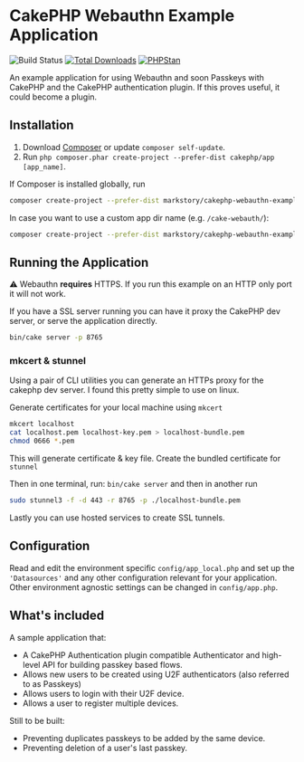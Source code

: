 # CakePHP Webauthn Example Application

![Build Status](https://github.com/cakephp/app/actions/workflows/ci.yml/badge.svg?branch=master)
[![Total Downloads](https://img.shields.io/packagist/dt/cakephp/app.svg?style=flat-square)](https://packagist.org/packages/cakephp/app)
[![PHPStan](https://img.shields.io/badge/PHPStan-level%207-brightgreen.svg?style=flat-square)](https://github.com/phpstan/phpstan)

An example application for using Webauthn and soon Passkeys with CakePHP 
and the CakePHP authentication plugin. If this proves useful, it could become
a plugin.

## Installation

1. Download [Composer](https://getcomposer.org/doc/00-intro.md) or update `composer self-update`.
2. Run `php composer.phar create-project --prefer-dist cakephp/app [app_name]`.

If Composer is installed globally, run

```bash
composer create-project --prefer-dist markstory/cakephp-webauthn-example
```

In case you want to use a custom app dir name (e.g. `/cake-webauth/`):

```bash
composer create-project --prefer-dist markstory/cakephp-webauthn-example cake-webauth
```

## Running the Application

:warning: Webauthn **requires** HTTPS. If you run this example on an HTTP only port it will not work.

If you have a SSL server running you can have it proxy the CakePHP dev server, 
or serve the application directly.

```bash
bin/cake server -p 8765
```

### mkcert & stunnel

Using a pair of CLI utilities you can generate an HTTPs proxy for the cakephp
dev server. I found this pretty simple to use on linux.

Generate certificates for your local machine using `mkcert`

```bash
mkcert localhost
cat localhost.pem localhost-key.pem > localhost-bundle.pem
chmod 0666 *.pem
```

This will generate certificate & key file. Create the bundled certificate
for `stunnel`

Then in one terminal, run: `bin/cake server` and then in another run 

```bash
sudo stunnel3 -f -d 443 -r 8765 -p ./localhost-bundle.pem
```

Lastly you can use hosted services to create SSL tunnels.

## Configuration

Read and edit the environment specific `config/app_local.php` and set up the
`'Datasources'` and any other configuration relevant for your application.
Other environment agnostic settings can be changed in `config/app.php`.

## What's included

A sample application that:

* A CakePHP Authentication plugin compatible Authenticator and high-level API
  for building passkey based flows.
* Allows new users to be created using U2F authenticators (also referred to as
  Passkeys)
* Allows users to login with their U2F device.
* Allows a user to register multiple devices.

Still to be built:

- Preventing duplicates passkeys to be added by the same device.
- Preventing deletion of a user's last passkey.
